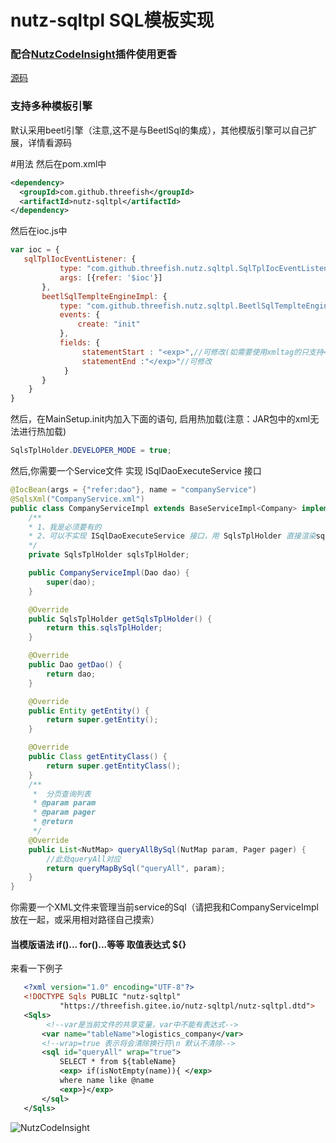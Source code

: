 nutz-sqltpl SQL模板实现
==================================
### 配合[NutzCodeInsight](https://plugins.jetbrains.com/plugin/10311-nutzcodeinsight)插件使用更香
[源码](https://github.com/threefish/nutz-sqltpl)
### 支持多种模板引擎

默认采用beetl引擎（注意,这不是与BeetlSql的集成），其他模版引擎可以自己扩展，详情看源码

#用法
然后在pom.xml中
```xml
<dependency>
  <groupId>com.github.threefish</groupId>
  <artifactId>nutz-sqltpl</artifactId>
</dependency>
```
然后在ioc.js中
```javascript
var ioc = {
   sqlTplIocEventListener: {
           type: "com.github.threefish.nutz.sqltpl.SqlTplIocEventListener",
           args: [{refer: '$ioc'}]
       },
       beetlSqlTemplteEngineImpl: {
           type: "com.github.threefish.nutz.sqltpl.BeetlSqlTemplteEngineImpl",
           events: {
               create: "init"
           },
           fields: {
                statementStart : "<exp>",//可修改(如需要使用xmltag的只支持<exp></exp> xml tag,不支持其他xml tag)
                statementEnd :"</exp>"//可修改
            }
       }
    }
}
```

然后，在MainSetup.init内加入下面的语句, 启用热加载(注意：JAR包中的xml无法进行热加载)

```java
SqlsTplHolder.DEVELOPER_MODE = true;
```

然后,你需要一个Service文件 实现 ISqlDaoExecuteService 接口

```java
@IocBean(args = {"refer:dao"}, name = "companyService")
@SqlsXml("CompanyService.xml")
public class CompanyServiceImpl extends BaseServiceImpl<Company> implements CompanyService, ISqlDaoExecuteService {
    /**
    * 1、我是必须要有的
    * 2、可以不实现 ISqlDaoExecuteService 接口，用 SqlsTplHolder 直接渲染sql自己再进行操作
    */
    private SqlsTplHolder sqlsTplHolder;

    public CompanyServiceImpl(Dao dao) {
        super(dao);
    }

    @Override
    public SqlsTplHolder getSqlsTplHolder() {
        return this.sqlsTplHolder;
    }

    @Override
    public Dao getDao() {
        return dao;
    }

    @Override
    public Entity getEntity() {
        return super.getEntity();
    }

    @Override
    public Class getEntityClass() {
        return super.getEntityClass();
    }
    /**
     *  分页查询列表
     * @param param
     * @param pager
     * @return 
     */
    @Override
    public List<NutMap> queryAllBySql(NutMap param, Pager pager) {
        //此处queryAll对应
        return queryMapBySql("queryAll", param);
    }
}


```
你需要一个XML文件来管理当前service的Sql（请把我和CompanyServiceImpl放在一起，或采用相对路径自己摸索）
#### 当模版语法 <exp> if()... for()...等等 </exp> 取值表达式 ${}
来看一下例子
```xml
   <?xml version="1.0" encoding="UTF-8"?>
   <!DOCTYPE Sqls PUBLIC "nutz-sqltpl"
           "https://threefish.gitee.io/nutz-sqltpl/nutz-sqltpl.dtd">
   <Sqls>
        <!--var是当前文件的共享变量，var中不能有表达式-->
       <var name="tableName">logistics_company</var>
       <!--wrap=true 表示将会清除换行符\n 默认不清除-->
       <sql id="queryAll" wrap="true">
           SELECT * from ${tableName}
           <exp> if(isNotEmpty(name)){ </exp>
           where name like @name
           <exp>}</exp>
       </sql>
   </Sqls>
```
![NutzCodeInsight](https://github.com/threefish/NutzCodeInsight/raw/master/image/NutzSqlTpl.gif)
